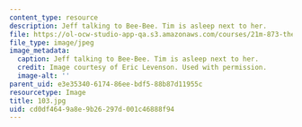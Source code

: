 ```yaml
---
content_type: resource
description: Jeff talking to Bee-Bee. Tim is asleep next to her.
file: https://ol-ocw-studio-app-qa.s3.amazonaws.com/courses/21m-873-theater-arts-topics-suburbia-january-iap-2008/cd0df4649a8e9b26297d001c46888f94_103.jpg
file_type: image/jpeg
image_metadata:
  caption: Jeff talking to Bee-Bee. Tim is asleep next to her.
  credit: Image courtesy of Eric Levenson. Used with permission.
  image-alt: ''
parent_uid: e3e35340-6174-86ee-bdf5-88b87d11955c
resourcetype: Image
title: 103.jpg
uid: cd0df464-9a8e-9b26-297d-001c46888f94
---
```

